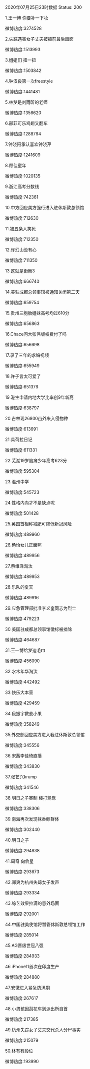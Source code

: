 2020年07月25日23时数据
Status: 200

1.王一博 你要补一下妆

微博热度:3274528

2.失踪遇害女子丈夫被抓前最后画面

微博热度:1513993

3.姐姐们 扭一扭

微博热度:1503842

4.钟汉良第一次freestyle

微博热度:1441481

5.林梦是刘雨昕的老师

微博热度:1356620

6.邢菲可乐鸡翅又翻车

微博热度:1288764

7.钟晓阳承认喜欢钟晓芹

微博热度:1241609

8.顾佳童年

微博热度:1020135

9.浙江高考分数线

微博热度:742361

10.中方回应美方强行进入驻休斯敦总领馆

微博热度:712630

11.被五条人笑死

微博热度:712350

12.许幻山没有心

微博热度:711350

13.这就是街舞3

微博热度:666740

14.美驻成都总领事馆被通知关闭第二天

微博热度:659754

15.贵州三胞胎姐妹高考均过610分

微博热度:656863

16.Chace问大张伟版权费付了吗

微博热度:656698

17.录了三年的求婚视频

微博热度:655949

18.许子言太可爱了

微博热度:651376

19.港生申请内地大学比率创9年新高

微博热度:638797

20.吉林现26800亩外来入侵物种

微博热度:613691

21.具荷拉日记

微博热度:611331

22.芜湖19岁脑瘫少年高考623分

微博热度:595304

23.温州中学

微博热度:545723

24.性格内向才不是缺点呢

微博热度:501428

25.英国首相称减肥可降低新冠风险

微博热度:489960

26.杨怡女儿正面照

微博热度:489956

27.蔡维泽淘汰

微博热度:489953

28.乐队的夏天

微博热度:489916

29.应急管理部批准李义奎同志为烈士

微博热度:479223

30.美国驻成都总领事馆徽标被摘除

微博热度:464687

31.王一博给梦迪毛巾

微博热度:456090

32.水木年华淘汰

微博热度:442492

33.快乐大本营

微博热度:429459

34.段振宇救姜小果

微博热度:358249

35.外交部回应美方进入我驻休斯敦总领馆

微博热度:345556

36.宋茜李佳琦直播

微博热度:343830

37.张艺兴krump

微博热度:341546

38.明日之子赛制 棒打鸳鸯

微博热度:338306

39.南海再次发现抹香鲸群体

微博热度:302440

40.明日之子

微博热度:294838

41.周奇 向俞星

微博热度:293673

42.郑爽为杭州失踪女子发声

微博热度:293334

43.综艺效果拉满的意外场面

微博热度:292001

44.中国驻美使馆将暂管休斯敦总领馆工作

微博热度:285014

45.AG晋级世冠八强

微博热度:284933

46.iPhone11首次在印度生产

微博热度:284880

47.安徽进入紧急防汛期

微博热度:267617

48.小男孩因刮花车到派出所自首

微博热度:217385

49.杭州失踪女子丈夫交代杀人分尸事实

微博热度:215079

50.林有有段位

微博热度:193990

